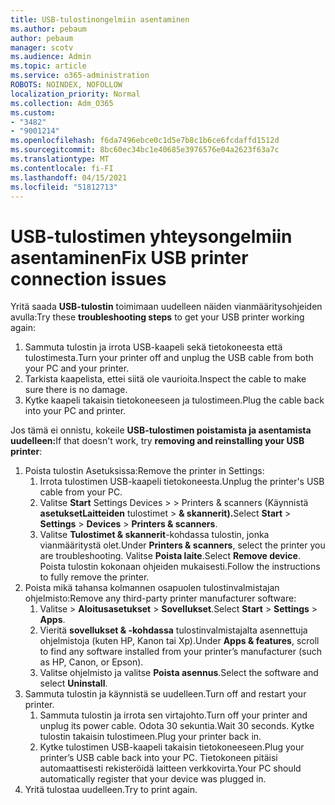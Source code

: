 ```yaml
---
title: USB-tulostinongelmiin asentaminen
ms.author: pebaum
author: pebaum
manager: scotv
ms.audience: Admin
ms.topic: article
ms.service: o365-administration
ROBOTS: NOINDEX, NOFOLLOW
localization_priority: Normal
ms.collection: Adm_O365
ms.custom:
- "3482"
- "9001214"
ms.openlocfilehash: f6da7496ebce0c1d5e7b8c1b6ce6fcdaffd1512d
ms.sourcegitcommit: 8bc60ec34bc1e40685e3976576e04a2623f63a7c
ms.translationtype: MT
ms.contentlocale: fi-FI
ms.lasthandoff: 04/15/2021
ms.locfileid: "51812713"
---
```

# <a name="fix-usb-printer-connection-issues"></a><span data-ttu-id="95fcb-102">USB-tulostimen yhteysongelmiin asentaminen</span><span class="sxs-lookup"><span data-stu-id="95fcb-102">Fix USB printer connection issues</span></span>

<span data-ttu-id="95fcb-103">Yritä saada **USB-tulostin** toimimaan uudelleen näiden vianmääritysohjeiden avulla:</span><span class="sxs-lookup"><span data-stu-id="95fcb-103">Try these **troubleshooting steps** to get your USB printer working again:</span></span>

1. <span data-ttu-id="95fcb-104">Sammuta tulostin ja irrota USB-kaapeli sekä tietokoneesta että tulostimesta.</span><span class="sxs-lookup"><span data-stu-id="95fcb-104">Turn your printer off and unplug the USB cable from both your PC and your printer.</span></span>
2. <span data-ttu-id="95fcb-105">Tarkista kaapelista, ettei siitä ole vaurioita.</span><span class="sxs-lookup"><span data-stu-id="95fcb-105">Inspect the cable to make sure there is no damage.</span></span>
3. <span data-ttu-id="95fcb-106">Kytke kaapeli takaisin tietokoneeseen ja tulostimeen.</span><span class="sxs-lookup"><span data-stu-id="95fcb-106">Plug the cable back into your PC and printer.</span></span>

<span data-ttu-id="95fcb-107">Jos tämä ei onnistu, kokeile **USB-tulostimen poistamista ja asentamista uudelleen:**</span><span class="sxs-lookup"><span data-stu-id="95fcb-107">If that doesn't work, try **removing and reinstalling your USB printer**:</span></span>

1. <span data-ttu-id="95fcb-108">Poista tulostin Asetuksissa:</span><span class="sxs-lookup"><span data-stu-id="95fcb-108">Remove the printer in Settings:</span></span>
    1. <span data-ttu-id="95fcb-109">Irrota tulostimen USB-kaapeli tietokoneesta.</span><span class="sxs-lookup"><span data-stu-id="95fcb-109">Unplug the printer's USB cable from your PC.</span></span>
    2. <span data-ttu-id="95fcb-110">Valitse **Start** Settings Devices  >    >  Printers & scanners (Käynnistä **asetuksetLaitteiden** tulostimet  >  **& skannerit).**</span><span class="sxs-lookup"><span data-stu-id="95fcb-110">Select **Start** > **Settings** > **Devices** > **Printers & scanners**.</span></span>
    3. <span data-ttu-id="95fcb-111">Valitse **Tulostimet & skannerit**-kohdassa tulostin, jonka vianmääritystä olet.</span><span class="sxs-lookup"><span data-stu-id="95fcb-111">Under **Printers & scanners**, select the printer you are troubleshooting.</span></span> <span data-ttu-id="95fcb-112">Valitse **Poista laite**.</span><span class="sxs-lookup"><span data-stu-id="95fcb-112">Select **Remove device**.</span></span> <span data-ttu-id="95fcb-113">Poista tulostin kokonaan ohjeiden mukaisesti.</span><span class="sxs-lookup"><span data-stu-id="95fcb-113">Follow the instructions to fully remove the printer.</span></span>
2. <span data-ttu-id="95fcb-114">Poista mikä tahansa kolmannen osapuolen tulostinvalmistajan ohjelmisto:</span><span class="sxs-lookup"><span data-stu-id="95fcb-114">Remove any third-party printer manufacturer software:</span></span>
    1. <span data-ttu-id="95fcb-115">Valitse   >  **Aloitusasetukset**  >  **Sovellukset**.</span><span class="sxs-lookup"><span data-stu-id="95fcb-115">Select **Start** > **Settings** > **Apps**.</span></span>
    2. <span data-ttu-id="95fcb-116">Vieritä **sovellukset & -kohdassa** tulostinvalmistajalta asennettuja ohjelmistoja (kuten HP, Kanon tai Xp).</span><span class="sxs-lookup"><span data-stu-id="95fcb-116">Under **Apps & features**, scroll to find any software installed from your printer’s manufacturer (such as HP, Canon, or Epson).</span></span>
    3. <span data-ttu-id="95fcb-117">Valitse ohjelmisto ja valitse **Poista asennus**.</span><span class="sxs-lookup"><span data-stu-id="95fcb-117">Select the software and select **Uninstall**.</span></span>
3. <span data-ttu-id="95fcb-118">Sammuta tulostin ja käynnistä se uudelleen.</span><span class="sxs-lookup"><span data-stu-id="95fcb-118">Turn off and restart your printer.</span></span><br>
    1. <span data-ttu-id="95fcb-119">Sammuta tulostin ja irrota sen virtajohto.</span><span class="sxs-lookup"><span data-stu-id="95fcb-119">Turn off your printer and unplug its power cable.</span></span> <span data-ttu-id="95fcb-120">Odota 30 sekuntia.</span><span class="sxs-lookup"><span data-stu-id="95fcb-120">Wait 30 seconds.</span></span> <span data-ttu-id="95fcb-121">Kytke tulostin takaisin tulostimeen.</span><span class="sxs-lookup"><span data-stu-id="95fcb-121">Plug your printer back in.</span></span>
    2. <span data-ttu-id="95fcb-122">Kytke tulostimen USB-kaapeli takaisin tietokoneeseen.</span><span class="sxs-lookup"><span data-stu-id="95fcb-122">Plug your printer’s USB cable back into your PC.</span></span> <span data-ttu-id="95fcb-123">Tietokoneen pitäisi automaattisesti rekisteröidä laitteen verkkovirta.</span><span class="sxs-lookup"><span data-stu-id="95fcb-123">Your PC should automatically register that your device was plugged in.</span></span>
4. <span data-ttu-id="95fcb-124">Yritä tulostaa uudelleen.</span><span class="sxs-lookup"><span data-stu-id="95fcb-124">Try to print again.</span></span>
